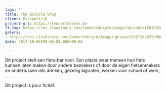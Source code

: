 ```yaml
---
tags: ''
title: The Bicycle Shop
client: Persoonlijk
project-url: https://lennertderyck.be
ft-img: https://res.cloudinary.com/lennertderyck/image/upload/v1581282825/MOCKUP_TBS_RAAM_typgua.png
galery:
- https://res.cloudinary.com/lennertderyck/image/upload/v1581282825/MOCKUP_TBS_RAAM_typgua.png
date: 2017-10-06T00:00:00.000+00:00

---
```

Dit project stelt een fiets-bar voor. Een plaats waar mensen hun fiets kunnen laten maken door andere bezoekers of door de eigen fietsenmakers en ondertussen iets drinken, gezellig bijpraten, werken voor school of werk, ...

Dit project is puur fictief.